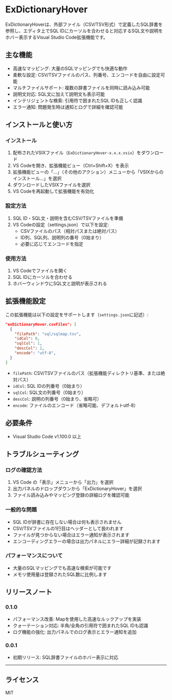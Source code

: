 # ExDictionaryHover

ExDictionaryHoverは、外部ファイル（CSV/TSV形式）で定義したSQL辞書を参照し、エディタ上でSQL IDにカーソルを合わせると対応するSQL文や説明をホバー表示するVisual Studio Code拡張機能です。

## 主な機能

- 高速なマッピング: 大量のSQLマッピングでも快適な動作
- 柔軟な設定: CSV/TSVファイルのパス、列番号、エンコードを自由に設定可能
- マルチファイルサポート: 複数の辞書ファイルを同時に読み込み可能
- 説明文対応: SQL文に加えて説明文も表示可能
- インテリジェントな検索: 引用符で囲まれたSQL IDも正しく認識
- エラー通知: 問題発生時は通知とログで詳細を確認可能

## インストールと使い方

### インストール

1. 配布されたVSIXファイル（`ExDictionaryHover-x.x.x.vsix`）をダウンロード
2. VS Codeを開き、拡張機能ビュー（Ctrl+Shift+X）を表示
3. 拡張機能ビューの「...」（その他のアクション）メニューから「VSIXからのインストール...」を選択
4. ダウンロードしたVSIXファイルを選択
5. VS Codeを再起動して拡張機能を有効化

### 設定方法

1. SQL ID・SQL文・説明を含むCSV/TSVファイルを準備
2. VS Codeの設定（settings.json）で以下を設定:
   - CSVファイルのパス（相対パスまたは絶対パス）
   - ID列、SQL列、説明列の番号（0始まり）
   - 必要に応じてエンコードを指定

### 使用方法

1. VS Codeでファイルを開く
2. SQL IDにカーソルを合わせる
3. ホバーウィンドウにSQL文と説明が表示される

## 拡張機能設定

この拡張機能は以下の設定をサポートします（`settings.json`に記述）:

```json
"exDictionaryHover.csvFiles": [
  {
    "filePath": "sql/sqlmap.tsv",
    "idCol": 0,
    "sqlCol": 1,
    "descCol": 2,
    "encode": "utf-8",
  }
]
```

- `filePath`: CSV/TSVファイルのパス（拡張機能ディレクトリ基準、または絶対パス）
- `idCol`: SQL IDの列番号（0始まり）
- `sqlCol`: SQL文の列番号（0始まり）
- `descCol`: 説明の列番号（0始まり、省略可）
- `encode`: ファイルのエンコード（省略可能、デフォルトutf-8）

## 必要条件

- Visual Studio Code v1.100.0 以上

## トラブルシューティング

### ログの確認方法

1. VS Code の「表示」メニューから「出力」を選択
2. 出力パネルのドロップダウンから「ExDictionaryHover」を選択
3. ファイル読み込みやマッピング登録の詳細ログを確認可能

### 一般的な問題

- SQL IDが辞書に存在しない場合は何も表示されません
- CSV/TSVファイルの1行目はヘッダーとして扱われます
- ファイルが見つからない場合はエラー通知が表示されます
- エンコーディングエラーの場合は出力パネルにエラー詳細が記録されます

### パフォーマンスについて

- 大量のSQLマッピングでも高速な検索が可能です
- メモリ使用量は登録されたSQL数に比例します

## リリースノート

### 0.1.0

- パフォーマンス改善: Mapを使用した高速なルックアップを実装
- クォーテーション対応: 半角/全角の引用符で囲まれたSQL IDも認識
- ログ機能の強化: 出力パネルでのログ表示とエラー通知を追加

### 0.0.1

- 初期リリース: SQL辞書ファイルのホバー表示に対応

---

## ライセンス

MIT
